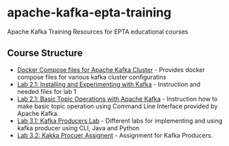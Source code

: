 # apache-kafka-epta-training
Apache Kafka Training Resources for EPTA educational courses

## Course Structure

  * [Docker Compose files for Apache Kafka Cluster](docker-compose-files/README.md) - Provides docker compose files for various kafka cluster configuratins
  * [Lab 2.1: Installing and Experimenting with Kafka](session-two-lab/README.md) - Instruction and needed files for lab 1
  * [Lab 2.1: Basic Topic Operations with Apache Kafka](session-two-lab2/README.md) - Instruction how to make basic topic operation using Command Line Interface provided by Apache Kafka. 
  * [Lab 3.1: Kafka Producers Lab](session-three-lab1/README.md) - Different labs for implementing and using kafka producer using CLI, Java and Python
  * [Lab 3.2: Kakka Procuer Assignent](session-three-lab2/advanced-kafka-producer-assignment/README.md) - Assignment for Kafka Producers.
